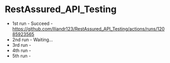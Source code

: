 # RestAssured_API_Testing

- 1st run - Succeed - https://github.com/Iliandr123/RestAssured_API_Testing/actions/runs/12085923565
- 2nd run - Waiting...
- 3rd run -
- 4th run -
- 5th run - 
